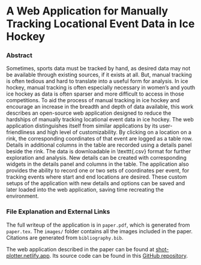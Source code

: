 # A Web Application for Manually Tracking Locational Event Data in Ice Hockey

### Abstract

Sometimes, sports data must be tracked by hand, as desired data may not be available through existing sources, if it exists at all. But, manual tracking is often tedious and hard to translate into a useful form for analysis. In ice hockey, manual tracking is often especially necessary in women’s and youth ice hockey as data is often sparser and more difficult to access in those competitions. To aid the process of manual tracking in ice hockey and encourage an increase in the breadth and depth of data available, this work describes an open-source web application designed to reduce the hardships of manually tracking locational event data in ice hockey. The web application distinguishes itself from similar applications by its user-friendliness and high level of customizability. By clicking on a location on a rink, the corresponding coordinates of that event are logged as a table row. Details in additional columns in the table are recorded using a details panel beside the rink. The data is downloadable in \texttt{.csv} format for further exploration and analysis. New details can be created with corresponding widgets in the details panel and columns in the table. The application also provides the ability to record one or two sets of coordinates per event, for tracking events where start and end locations are desired. These custom setups of the application with new details and options can be saved and later loaded into the web application, saving time recreating the environment.

### File Explanation and External Links

The full writeup of the application is in `paper.pdf`, which is generated from `paper.tex`. The `images/` folder contains all the images included in the paper. Citations are generated from `bibliography.bib`.

The web application described in the paper can be found at [shot-plotter.netlify.app](https://shot-plotter.netlify.app/). Its source code can be found in this [GitHub repository](https://github.com/nguyenank/shot-plotter).
